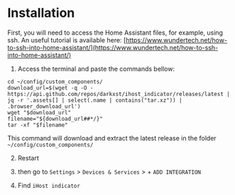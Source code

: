 # Installation
First, you will need to access the Home Assistant files, for example, using ssh.
An useful tutorial is available here: [https://www.wundertech.net/how-to-ssh-into-home-assistant/](https://www.wundertech.net/how-to-ssh-into-home-assistant/)

1. Access the terminal and paste the commands bellow:
```
cd ~/config/custom_components/
download_url=$(wget -q -O - https://api.github.com/repos/darkxst/ihost_indicator/releases/latest | jq -r '.assets[] | select(.name | contains("tar.xz")) | .browser_download_url')
wget "$download_url"
filename="${download_url##*/}"
tar -xf "$filename"
```
This command will download and extract the latest release in the folder `~/config/custom_components/`

2. Restart

3. then go to `Settings` > `Devices & Services` > + `ADD INTEGRATION`

4. Find `iHost indicator`
